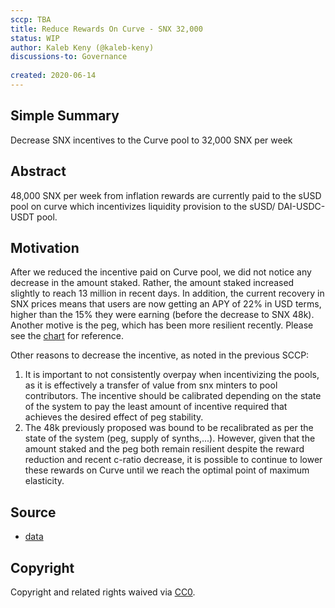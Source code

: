 ```yaml
---
sccp: TBA
title: Reduce Rewards On Curve - SNX 32,000
status: WIP
author: Kaleb Keny (@kaleb-keny)
discussions-to: Governance
 
created: 2020-06-14
---
```


## Simple Summary
<!--"If you can't explain it simply, you don't understand it well enough." Provide a simplified and layman-accessible explanation of the SCCP.-->
Decrease SNX incentives to the Curve pool to 32,000 SNX per week

## Abstract
<!--A short (~200 word) description of the variable change proposed.-->
48,000 SNX per week from inflation rewards are currently paid to the sUSD pool on curve which incentivizes liquidity provision to the sUSD/ DAI-USDC-USDT pool.

## Motivation
<!--The motivation is critical for SCCPs that want to update variables within Synthetix. It should clearly explain why the existing variable is not incentive aligned. SCCP submissions without sufficient motivation may be rejected outright.-->
After we reduced the incentive paid on Curve pool, we did not notice any decrease in the amount staked. Rather, the amount staked increased slightly to reach 13 million in recent days. In addition, the current recovery in SNX prices means that users are now getting an APY of 22% in USD terms, higher than the 15% they were earning (before the decrease to SNX 48k). Another motive is the peg, which has been more resilient recently. Please see the [chart](asset/curve_decrease_32/charts.PNG) for reference.

Other reasons to decrease the incentive, as noted in the previous SCCP:
1) It is important to not consistently overpay when incentivizing the pools, as it is effectively a transfer of value from snx minters to pool contributors. The incentive should be calibrated depending on the state of the system to pay the least amount of incentive required that achieves the desired effect of peg stability.
2) The 48k previously proposed was bound to be recalibrated as per the state of the system (peg, supply of synths,...). However, given that the amount staked and the peg both remain resilient despite the reward reduction and recent c-ratio decrease, it is possible to continue to lower these rewards on Curve until we reach the optimal point of maximum elasticity.

## Source
- [data](asset/curve_decrease_32/data.xlsx)

## Copyright
Copyright and related rights waived via [CC0](https://creativecommons.org/publicdomain/zero/1.0/).
